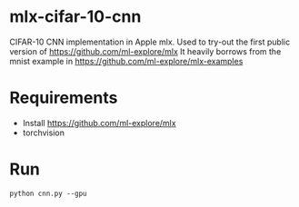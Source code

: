 # mlx-cifar-10-cnn
CIFAR-10 CNN implementation in Apple mlx. Used to try-out the first public version of https://github.com/ml-explore/mlx
It heavily borrows from the mnist example in https://github.com/ml-explore/mlx-examples

# Requirements
* Install https://github.com/ml-explore/mlx
* torchvision

# Run
`python cnn.py --gpu`

